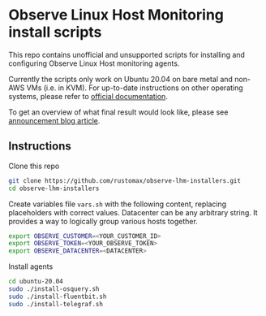 # Observe Linux Host Monitoring install scripts

This repo contains unofficial and unsupported scripts for installing and configuring Observe Linux Host monitoring agents.

Currently the scripts only work on Ubuntu 20.04 on bare metal and non-AWS VMs (i.e. in KVM). For up-to-date instructions on other
operating systems, please refer to [official documentation](https://docs.observeinc.com/en/latest/content/data-ingestion/integrations/linux.html).

To get an overview of what final result would look like, please see [announcement blog article](https://www.observeinc.com/blog/integrations-linux-host-monitoring/).

## Instructions

Clone this repo

```sh
git clone https://github.com/rustomax/observe-lhm-installers.git
cd observe-lhm-installers
```

Create variables file `vars.sh` with the following content, replacing placeholders with correct values.
Datacenter can be any arbitrary string. It provides a way to logically group various hosts together.

```sh
export OBSERVE_CUSTOMER=<YOUR_CUSTOMER_ID>
export OBSERVE_TOKEN=<YOUR_OBSERVE_TOKEN>
export OBSERVE_DATACENTER=<DATACENTER>
```

Install agents

```sh
cd ubuntu-20.04
sudo ./install-osquery.sh
sudo ./install-fluentbit.sh
sudo ./install-telegraf.sh
```

